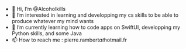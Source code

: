 - 👋 Hi, I’m @Alcoholkills
- 👀 I’m interested in learning and developping my cs skills to be able to produce whatever my mind wants
- 🌱 I’m currently learning how to code apps on SwiftUI, developping my Python skills, and some Java
- 📫 How to reach me : pierre.rambert*at*hotmail.fr

<!---
Alcoholkills/Alcoholkills is a ✨ special ✨ repository because its `README.md` (this file) appears on your GitHub profile.
You can click the Preview link to take a look at your changes.
--->
